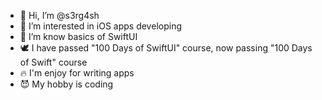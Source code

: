 - 👋 Hi, I’m @s3rg4sh
- 👀 I’m interested in iOS apps developing
- 🌱 I’m know basics of SwiftUI
- 🕊 I have passed "100 Days of SwiftUI" course, now passing "100 Days of Swift" course
- 🔥 I'm enjoy for writing apps
- 😈 My hobby is coding 

